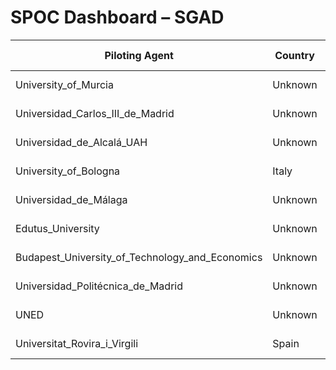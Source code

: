 # SPOC Dashboard – SGAD

| Piloting Agent | Country | Pilot | Checklist % | Last Update | Status |
|----------------|---------|--------|--------------|-------------|--------|
| University_of_Murcia | Unknown | Unknown | 0.0% | 2025-04-07 | Blocked |
| Universidad_Carlos_III_de_Madrid | Unknown | Unknown | 0.0% | 2025-04-07 | Blocked |
| Universidad_de_Alcalá_UAH | Unknown | Unknown | 0.0% | 2025-04-07 | Blocked |
| University_of_Bologna | Italy | Pilot 2 | 5.6% | 2025-04-07 | At Risk |
| Universidad_de_Málaga | Unknown | Unknown | 0.0% | 2025-04-07 | Blocked |
| Edutus_University | Unknown | Unknown | 0.0% | 2025-04-07 | Blocked |
| Budapest_University_of_Technology_and_Economics | Unknown | Unknown | 0.0% | 2025-04-07 | Blocked |
| Universidad_Politécnica_de_Madrid | Unknown | Unknown | 0.0% | 2025-04-07 | Blocked |
| UNED | Unknown | Unknown | 0.0% | 2025-04-07 | Blocked |
| Universitat_Rovira_i_Virgili | Spain | Pilot 2 | 45.9% | 2025-04-07 | At Risk |
